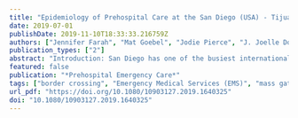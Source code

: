 ```yaml
---
title: "Epidemiology of Prehospital Care at the San Diego (USA) - Tijuana (Mexico) International Border Crossing"
date: 2019-07-01
publishDate: 2019-11-10T18:33:33.216759Z
authors: ["Jennifer Farah", "Mat Goebel", "Jodie Pierce", "J. Joelle Donofrio"]
publication_types: ["2"]
abstract: "Introduction: San Diego has one of the busiest international land border crossings in the world. The epidemiology of prehospital care at the San Diego (California, United States) - Tijuana (Baja California, Mexico) border crossings are previously unreported. Investigators sought to describe prehospital care provided at the San Diego border crossings. Methods: This was a cross-sectional, retrospective data collection from April 2014 to March 2017 evaluating prehospital provider (PHP) contacts at two international border crossing addresses in San Diego. The 9-1-1 dispatch center and first response were provided by a single municipal fire agency with ambulance transportation provided by a contracting private agency. Patient dispatch data and electronic patient care records were queried for patient demographics, PHP arrival time, incident complaint, assessment narrative, and treatments provided. Natural language processing techniques were applied to map the narrative to the National Library of Medicine's Unified Medical Language System. Descriptive analysis was performed in the R software program. Results: A total of 6,261 PHP patient contacts were made at the two border crossings during the study period. 87% of the calls were at the San Ysidro border crossing compared to 13% at Otay Mesa. The population, composed of 50.8% males, had ages ranging from 0 days - 103 years old, with a median age of 45 years old. There were 606 (9.7%) pediatric patients (textless18 years) and 1,416 (22.6%) geriatric patients (textgreater65 years). The top three incident complaints were respiratory distress (830, 10.8%) blunt trauma (827, 10.7%) and abdominal pain (814, 10.6%), and the top 3 medications provided were oxygen (481, 7.7%), normal saline (393, 6.3%) and ondansetron (352, 5.6%). Conclusion: This was the first study of PHP assessment and care at the San Diego-Tijuana border crossings. We found a large diversity in patient ages. Respiratory distress and blunt trauma were the most frequent complaints and oxygen was the most frequent treatment. The busiest day of the week was Sunday, and the busiest month of the year was July. Our newly described findings may assist EMS agencies with optimizing staff, equipment, and training at international border crossings."
featured: false
publication: "*Prehospital Emergency Care*"
tags: ["border crossing", "Emergency Medical Services (EMS)", "mass gathering", "prehospital epidemiology", "U.S. Customs and Border Protection (CBP)"]
url_pdf: "https://doi.org/10.1080/10903127.2019.1640325"
doi: "10.1080/10903127.2019.1640325"
---
```


